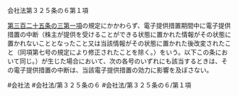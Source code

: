 会社法第３２５条の６第１項

[第三百二十五条の三第一項](会社法＿＿＿＿第３２５条の３第１項)の規定にかかわらず、電子提供措置期間中に電子提供措置の中断（株主が提供を受けることができる状態に置かれた情報がその状態に置かれないこととなったこと又は当該情報がその状態に置かれた後改変されたこと（同項第七号の規定により修正されたことを除く。）をいう。以下この条において同じ。）が生じた場合において、次の各号のいずれにも該当するときは、その電子提供措置の中断は、当該電子提供措置の効力に影響を及ぼさない。

#会社法
#会社法/第３２５条の６
#会社法/第３２５条の６/第１項
